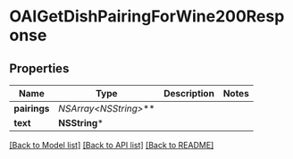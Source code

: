 # OAIGetDishPairingForWine200Response

## Properties
Name | Type | Description | Notes
------------ | ------------- | ------------- | -------------
**pairings** | **NSArray&lt;NSString*&gt;*** |  | 
**text** | **NSString*** |  | 

[[Back to Model list]](../README.md#documentation-for-models) [[Back to API list]](../README.md#documentation-for-api-endpoints) [[Back to README]](../README.md)


